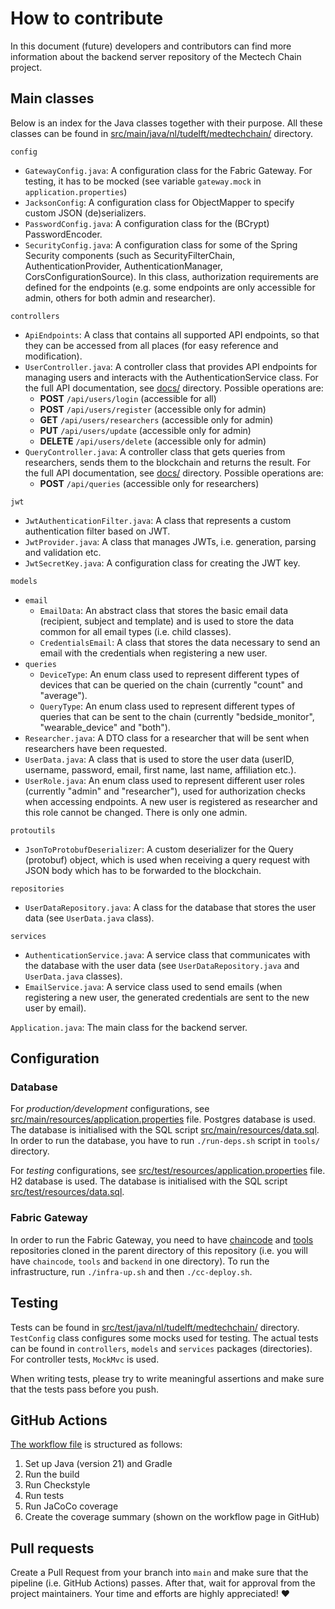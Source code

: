 # How to contribute

In this document (future) developers and contributors can find more information about the backend server repository of the Mectech Chain project.

## Main classes

Below is an index for the Java classes together with their purpose. All these classes can be found in [src/main/java/nl/tudelft/medtechchain/](src/main/java/nl/tudelft/medtechchain/) directory.

`config`
- `GatewayConfig.java`: A configuration class for the Fabric Gateway. For testing, it has to be mocked (see variable `gateway.mock` in `application.properties`)
- `JacksonConfig`: A configuration class for ObjectMapper to specify custom JSON (de)serializers.
- `PasswordConfig.java`: A configuration class for the (BCrypt) PasswordEncoder.
- `SecurityConfig.java`: A configuration class for some of the Spring Security components (such as SecurityFilterChain, AuthenticationProvider, AuthenticationManager, CorsConfigurationSource). In this class, authorization requirements are defined for the endpoints (e.g. some endpoints are only accessible for admin, others for both admin and researcher).

`controllers`
- `ApiEndpoints`: A class that contains all supported API endpoints, so that they can be accessed from all places (for easy reference and modification).
- `UserController.java`: A controller class that provides API endpoints for managing users and interacts with the AuthenticationService class. For the full API documentation, see [docs/](docs/) directory. Possible operations are:
  - **POST** `/api/users/login` (accessible for all)
  - **POST** `/api/users/register` (accessible only for admin)
  - **GET** `/api/users/researchers` (accessible only for admin)
  - **PUT** `/api/users/update` (accessible only for admin)
  - **DELETE** `/api/users/delete` (accessible only for admin)
- `QueryController.java`: A controller class that gets queries from researchers, sends them to the blockchain and returns the result. For the full API documentation, see [docs/](docs/) directory. Possible operations are:
    - **POST** `/api/queries` (accessible only for researchers)

`jwt`
- `JwtAuthenticationFilter.java`: A class that represents a custom authentication filter based on JWT.
- `JwtProvider.java`: A class that manages JWTs, i.e. generation, parsing and validation etc.
- `JwtSecretKey.java`: A configuration class for creating the JWT key.

`models`
- `email`
  - `EmailData`: An abstract class that stores the basic email data (recipient, subject and template) and is used to store the data common for all email types (i.e. child classes).
  - `CredentialsEmail`: A class that stores the data necessary to send an email with the credentials when registering a new user.
- `queries`
  - `DeviceType`: An enum class used to represent different types of devices that can be queried on the chain (currently "count" and "average").
  - `QueryType`: An enum class used to represent different types of queries that can be sent to the chain (currently "bedside_monitor", "wearable_device" and "both").
- `Researcher.java`: A DTO class for a researcher that will be sent when researchers have been requested.
- `UserData.java`: A class that is used to store the user data (userID, username, password, email, first name, last name, affiliation etc.).
- `UserRole.java`: An enum class used to represent different user roles (currently "admin" and "researcher"), used for authorization checks when accessing endpoints. A new user is registered as researcher and this role cannot be changed. There is only one admin.

`protoutils`
- `JsonToProtobufDeserializer`: A custom deserializer for the Query (protobuf) object, which is used when receiving a query request with JSON body which has to be forwarded to the blockchain.

`repositories`
- `UserDataRepository.java`: A class for the database that stores the user data (see `UserData.java` class).

`services`
- `AuthenticationService.java`: A service class that communicates with the database with the user data (see `UserDataRepository.java` and `UserData.java` classes).
- `EmailService.java`: A service class used to send emails (when registering a new user, the generated credentials are sent to the new user by email).

`Application.java`: The main class for the backend server.

## Configuration

### Database

For *production/development* configurations, see [src/main/resources/application.properties](src/main/resources/application.properties) file. Postgres database is used. The database is initialised with the SQL script [src/main/resources/data.sql](src/main/resources/data.sql). In order to run the database, you have to run `./run-deps.sh` script in `tools/` directory.

For *testing* configurations, see [src/test/resources/application.properties](src/test/resources/application.properties) file. H2 database is used. The database is initialised with the SQL script [src/test/resources/data.sql](src/test/resources/data.sql).

### Fabric Gateway

In order to run the Fabric Gateway, you need to have [chaincode](https://github.com/MedTechChain/chaincode) and [tools](https://github.com/MedTechChain/tools) repositories cloned in the parent directory of this repository (i.e. you will have `chaincode`, `tools` and `backend` in one directory). To run the infrastructure, run `./infra-up.sh` and then `./cc-deploy.sh`.

## Testing

Tests can be found in [src/test/java/nl/tudelft/medtechchain/](src/test/java/nl/tudelft/medtechchain/) directory. `TestConfig` class configures some mocks used for testing. The actual tests can be found in `controllers`, `models` and `services` packages (directories). For controller tests, `MockMvc` is used.

When writing tests, please try to write meaningful assertions and make sure that the tests pass before you push. 

## GitHub Actions

[The workflow file](.github/workflows/workflow.yml) is structured as follows:

1. Set up Java (version 21) and Gradle
2. Run the build
3. Run Checkstyle
4. Run tests
5. Run JaCoCo coverage
6. Create the coverage summary (shown on the workflow page in GitHub)

## Pull requests

Create a Pull Request from your branch into `main` and make sure that the pipeline (i.e. GitHub Actions) passes. After that, wait for approval from the project maintainers. Your time and efforts are highly appreciated! ❤️
